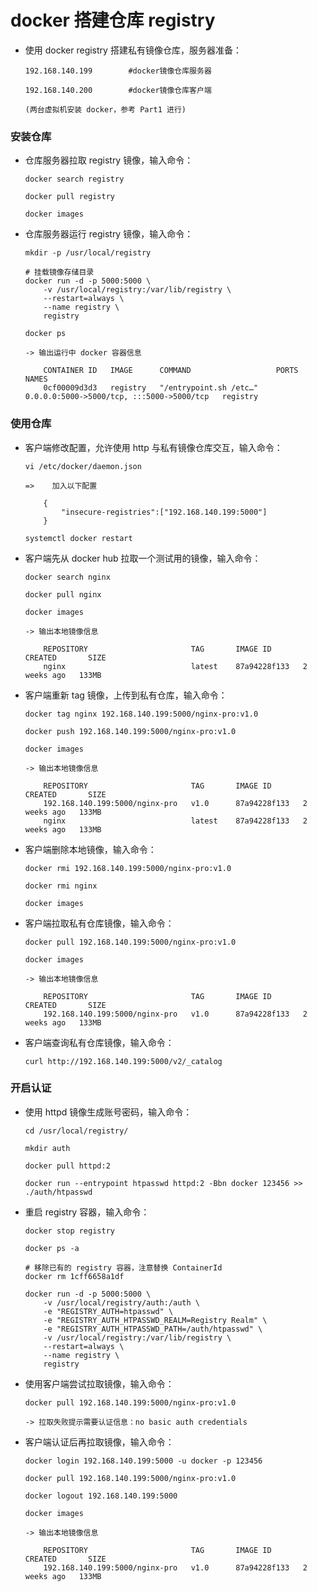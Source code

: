 
# docker 搭建仓库 registry

  * 使用 docker registry 搭建私有镜像仓库，服务器准备：

        192.168.140.199        #docker镜像仓库服务器

        192.168.140.200        #docker镜像仓库客户端

        (两台虚拟机安装 docker，参考 Part1 进行)

### 安装仓库

  * 仓库服务器拉取 registry 镜像，输入命令：

        docker search registry

        docker pull registry

        docker images

  * 仓库服务器运行 registry 镜像，输入命令：

        mkdir -p /usr/local/registry

        # 挂载镜像存储目录
        docker run -d -p 5000:5000 \
            -v /usr/local/registry:/var/lib/registry \
            --restart=always \
            --name registry \
            registry

        docker ps

        -> 输出运行中 docker 容器信息

            CONTAINER ID   IMAGE      COMMAND                   PORTS                                       NAMES
            0cf00009d3d3   registry   "/entrypoint.sh /etc…"    0.0.0.0:5000->5000/tcp, :::5000->5000/tcp   registry

### 使用仓库

  * 客户端修改配置，允许使用 http 与私有镜像仓库交互，输入命令：

        vi /etc/docker/daemon.json

        =>    加入以下配置

            {
                "insecure-registries":["192.168.140.199:5000"]
            }

        systemctl docker restart

  * 客户端先从 docker hub 拉取一个测试用的镜像，输入命令：

        docker search nginx

        docker pull nginx

        docker images

        -> 输出本地镜像信息

            REPOSITORY                       TAG       IMAGE ID       CREATED       SIZE
            nginx                            latest    87a94228f133   2 weeks ago   133MB

  * 客户端重新 tag 镜像，上传到私有仓库，输入命令：

        docker tag nginx 192.168.140.199:5000/nginx-pro:v1.0

        docker push 192.168.140.199:5000/nginx-pro:v1.0

        docker images

        -> 输出本地镜像信息

            REPOSITORY                       TAG       IMAGE ID       CREATED       SIZE
            192.168.140.199:5000/nginx-pro   v1.0      87a94228f133   2 weeks ago   133MB
            nginx                            latest    87a94228f133   2 weeks ago   133MB

  * 客户端删除本地镜像，输入命令：

        docker rmi 192.168.140.199:5000/nginx-pro:v1.0

        docker rmi nginx

        docker images

  * 客户端拉取私有仓库镜像，输入命令：

        docker pull 192.168.140.199:5000/nginx-pro:v1.0

        docker images

        -> 输出本地镜像信息

            REPOSITORY                       TAG       IMAGE ID       CREATED       SIZE
            192.168.140.199:5000/nginx-pro   v1.0      87a94228f133   2 weeks ago   133MB

  * 客户端查询私有仓库镜像，输入命令：

        curl http://192.168.140.199:5000/v2/_catalog

### 开启认证

  * 使用 httpd 镜像生成账号密码，输入命令：

        cd /usr/local/registry/

        mkdir auth

        docker pull httpd:2

        docker run --entrypoint htpasswd httpd:2 -Bbn docker 123456 >> ./auth/htpasswd

  * 重启 registry 容器，输入命令：

        docker stop registry

        docker ps -a

        # 移除已有的 registry 容器，注意替换 ContainerId
        docker rm 1cff6658a1df

        docker run -d -p 5000:5000 \
            -v /usr/local/registry/auth:/auth \
            -e "REGISTRY_AUTH=htpasswd" \
            -e "REGISTRY_AUTH_HTPASSWD_REALM=Registry Realm" \
            -e "REGISTRY_AUTH_HTPASSWD_PATH=/auth/htpasswd" \
            -v /usr/local/registry:/var/lib/registry \
            --restart=always \
            --name registry \
            registry

  * 使用客户端尝试拉取镜像，输入命令：

        docker pull 192.168.140.199:5000/nginx-pro:v1.0

        -> 拉取失败提示需要认证信息：no basic auth credentials

  * 客户端认证后再拉取镜像，输入命令：

        docker login 192.168.140.199:5000 -u docker -p 123456

        docker pull 192.168.140.199:5000/nginx-pro:v1.0

        docker logout 192.168.140.199:5000

        docker images

        -> 输出本地镜像信息

            REPOSITORY                       TAG       IMAGE ID       CREATED       SIZE
            192.168.140.199:5000/nginx-pro   v1.0      87a94228f133   2 weeks ago   133MB

